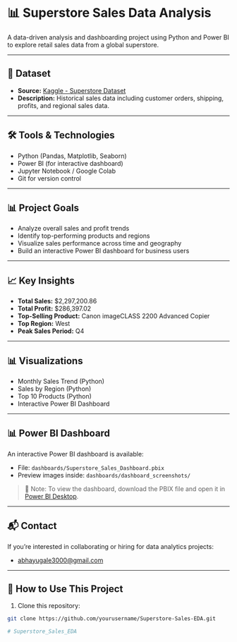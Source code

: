 ﻿# 📊 Superstore Sales Data Analysis

A data-driven analysis and dashboarding project using Python and Power BI to explore retail sales data from a global superstore.

---

## 📁 Dataset

- **Source:** [Kaggle - Superstore Dataset](https://www.kaggle.com/datasets/vivek468/superstore-dataset-final)
- **Description:** Historical sales data including customer orders, shipping, profits, and regional sales data.

---

## 🛠️ Tools & Technologies

- Python (Pandas, Matplotlib, Seaborn)
- Power BI (for interactive dashboard)
- Jupyter Notebook / Google Colab
- Git for version control

---

## 📊 Project Goals

- Analyze overall sales and profit trends
- Identify top-performing products and regions
- Visualize sales performance across time and geography
- Build an interactive Power BI dashboard for business users

---

## 📈 Key Insights

- **Total Sales:** $2,297,200.86
- **Total Profit:** $286,397.02
- **Top-Selling Product:** Canon imageCLASS 2200 Advanced Copier
- **Top Region:** West
- **Peak Sales Period:** Q4

---

## 📊 Visualizations

- Monthly Sales Trend (Python)
- Sales by Region (Python)
- Top 10 Products (Python)
- Interactive Power BI Dashboard

---

## 📊 Power BI Dashboard

An interactive Power BI dashboard is available:

- File: `dashboards/Superstore_Sales_Dashboard.pbix`
- Preview images inside: `dashboards/dashboard_screenshots/`

> 📌 Note: To view the dashboard, download the PBIX file and open it in [Power BI Desktop](https://powerbi.microsoft.com/en-us/desktop/).

---

## 📬 Contact

If you’re interested in collaborating or hiring for data analytics projects:
- abhayugale3000@gmail.com

---

## 🚀 How to Use This Project

1. Clone this repository:
```bash
git clone https://github.com/yourusername/Superstore-Sales-EDA.git

# Superstore_Sales_EDA
